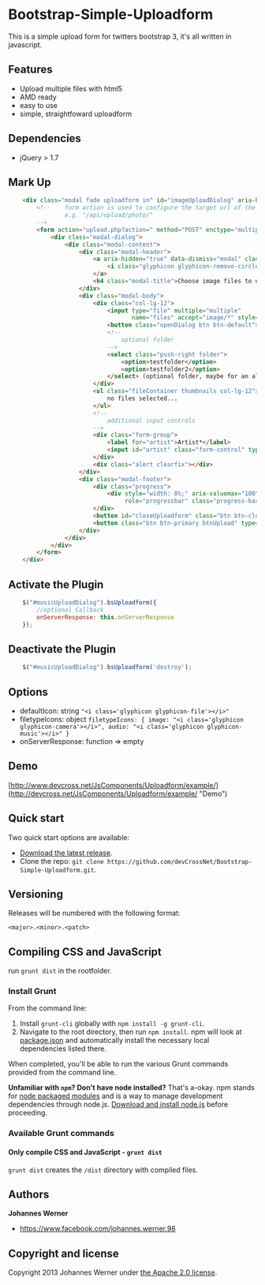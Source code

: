 # Bootstrap-Simple-Uploadform #

This is a simple upload form for twitters bootstrap 3, it's all written in javascript.

## Features ##

- Upload multiple files with html5
- AMD ready
- easy to use
- simple, straightfoward uploadform

## Dependencies ##

- jQuery > 1.7


## Mark Up ##
```html
	<div class="modal fade uploadform in" id="imageUploadDialog" aria-hidden="false">
	    <!--    form action is used to configure the target url of the upload process
	            e.g. "/api/upload/photo/"
	    -->
	    <form action="upload.php?action=" method="POST" enctype="multipart/form-data" id="imageUploadForm">
	        <div class="modal-dialog">
	            <div class="modal-content">
	                <div class="modal-header">
	                    <a aria-hidden="true" data-dismiss="modal" class="close">
	                        <i class="glyphicon glyphicon-remove-circle"></i>
	                    </a>
	                    <h4 class="modal-title">Choose image files to upload</h4>
	                </div>
	                <div class="modal-body">
	                    <div class="col-lg-12">
	                        <input type="file" multiple="multiple"
	                               name="files" accept="image/*" style="display:none" id="files[]">
	                        <button class="openDialog btn btn-default">Choose Files</button>
	                        <!--
	                            optional folder
	                        -->
	                        <select class="push-right folder">
	                            <option>testfolder</option>
	                            <option>testfolder2</option>
	                        </select> (optional folder, maybe for an album)
	                    </div>
	                    <ul class="fileContainer thumbnails col-lg-12">
	                        no files selected...
	                    </ul>
	                    <!--
	                        additional input controls
	                    -->
	                    <div class="form-group">
	                        <label for="artist">Artist*</label>
	                        <input id="artist" class="form-control" type="text">
	                    </div>
	                    <div class="alert clearfix"></div>
	                </div>
	                <div class="modal-footer">
	                    <div class="progress">
	                        <div style="width: 0%;" aria-valuemax="100" aria-valuemin="0" aria-valuenow="60"
	                             role="progressbar" class="progress-bar"></div>
	                    </div>
	                    <button id="closeUploadform" class="btn btn-close" type="button">Close</button>
	                    <button class="btn btn-primary btnUpload" type="button" disabled="disabled">Upload</button>
	                </div>
	            </div>
	        </div>
	    </form>
	</div>
```

## Activate the Plugin ##
```javascript
	$("#musicUploadDialog").bsUploadform({
		//optional Callback
		onServerResponse: this.onServerResponse
	});
```

## Deactivate the Plugin ##
```javascript
	$("#musicUploadDialog").bsUploadform('destroy');
```

## Options ##

- defaultIcon: string  `"<i class='glyphicon glyphicon-file'></i>"`
- filetypeIcons: object  `filetypeIcons: {
                image: "<i class='glyphicon glyphicon-camera'></i>",
                audio: "<i class='glyphicon glyphicon-music'></i>"
            }`
- onServerResponse: function => empty

## Demo ##

[http://www.devcross.net/JsComponents/Uploadform/example/](http://devcross.net/JsComponents/Uploadform/example/ "Demo")

## Quick start

Two quick start options are available:

* [Download the latest release](http://devcross.net/JsComponents/Uploadform/Bootstrap-Simple-Uploadform.zip).
* Clone the repo: `git clone https://github.com/devCrossNet/Bootstrap-Simple-Uploadform.git`.

## Versioning

Releases will be numbered with the following format:

`<major>.<minor>.<patch>`

## Compiling CSS and JavaScript

run `grunt dist` in the rootfolder.

### Install Grunt

From the command line:

1. Install `grunt-cli` globally with `npm install -g grunt-cli`.
2. Navigate to the root directory, then run `npm install`. npm will look at [package.json](package.json) and automatically install the necessary local dependencies listed there.

When completed, you'll be able to run the various Grunt commands provided from the command line.

**Unfamiliar with `npm`? Don't have node installed?** That's a-okay. npm stands for [node packaged modules](http://npmjs.org/) and is a way to manage development dependencies through node.js. [Download and install node.js](http://nodejs.org/download/) before proceeding.


### Available Grunt commands

#### Only compile CSS and JavaScript - `grunt dist`
`grunt dist` creates the `/dist` directory with compiled files.

## Authors

**Johannes Werner**

+ <https://www.facebook.com/johannes.werner.98>

## Copyright and license

Copyright 2013 Johannes Werner under [the Apache 2.0 license](LICENSE).